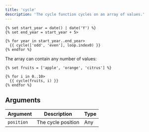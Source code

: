 ```yaml
---
title: 'cycle'
description: 'The cycle function cycles on an array of values.'
---
```


```canvas
{% set start_year = date() | date('Y') %}
{% set end_year = start_year + 5>

{% for year in start_year..end_year>
  {{ cycle(['odd', 'even'], loop.index0) }}
{% endfor %}
```

The array can contain any number of values:

```canvas
{% set fruits = ['apple', 'orange', 'citrus'] %}

{% for i in 0..10>
  {{ cycle(fruits, i) }}
{% endfor %}
```

## Arguments

| Argument   | Description        | Type |
| ---------- | ------------------ | ---- |
| `position` | The cycle position | Any  |
